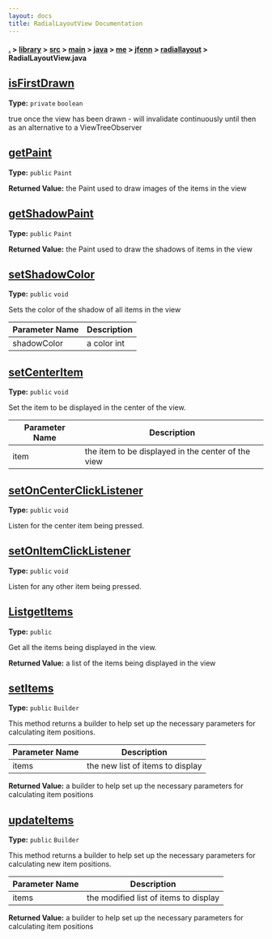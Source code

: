 ```yaml
---
layout: docs
title: RadialLayoutView Documentation
---
```

#### [.](./../../../../../../../index) > [library](./../../../../../../index) > [src](./../../../../../index) > [main](./../../../../index) > [java](./../../../index) > [me](./../../index) > [jfenn](./../index) > [radiallayout](./index) > **RadialLayoutView.java**

## [isFirstDrawn](https://github.com/TheAndroidMaster/RadialLayout/blob/master/library/src/main/java/me/jfenn/radiallayout/RadialLayoutView.java#L89)

**Type:** `private` `boolean`

true once the view has been drawn - will invalidate continuously until then as an alternative to a ViewTreeObserver 












## [getPaint](https://github.com/TheAndroidMaster/RadialLayout/blob/master/library/src/main/java/me/jfenn/radiallayout/RadialLayoutView.java#L126)

**Type:** `public` `Paint`






**Returned Value:** the Paint used to draw images of the items in the view  








## [getShadowPaint](https://github.com/TheAndroidMaster/RadialLayout/blob/master/library/src/main/java/me/jfenn/radiallayout/RadialLayoutView.java#L133)

**Type:** `public` `Paint`






**Returned Value:** the Paint used to draw the shadows of items in the view  








## [setShadowColor](https://github.com/TheAndroidMaster/RadialLayout/blob/master/library/src/main/java/me/jfenn/radiallayout/RadialLayoutView.java#L140)

**Type:** `public` `void`

Sets the color of the shadow of all items in the view 





|Parameter Name|Description|
|-----|-----|
|shadowColor|a color int  |








## [setCenterItem](https://github.com/TheAndroidMaster/RadialLayout/blob/master/library/src/main/java/me/jfenn/radiallayout/RadialLayoutView.java#L159)

**Type:** `public` `void`

Set the item to be displayed in the center of the view. 





|Parameter Name|Description|
|-----|-----|
|item|the item to be displayed in the center of the view  |








## [setOnCenterClickListener](https://github.com/TheAndroidMaster/RadialLayout/blob/master/library/src/main/java/me/jfenn/radiallayout/RadialLayoutView.java#L172)

**Type:** `public` `void`

Listen for the center item being pressed. 












## [setOnItemClickListener](https://github.com/TheAndroidMaster/RadialLayout/blob/master/library/src/main/java/me/jfenn/radiallayout/RadialLayoutView.java#L179)

**Type:** `public` `void`

Listen for any other item being pressed. 












## [ListgetItems](https://github.com/TheAndroidMaster/RadialLayout/blob/master/library/src/main/java/me/jfenn/radiallayout/RadialLayoutView.java#L186)

**Type:** `public`

Get all the items being displayed in the view. 






**Returned Value:** a list of the items being displayed in the view  








## [setItems](https://github.com/TheAndroidMaster/RadialLayout/blob/master/library/src/main/java/me/jfenn/radiallayout/RadialLayoutView.java#L195)

**Type:** `public` `Builder`

This method returns a builder to help set up the necessary parameters 
for calculating item positions. 





|Parameter Name|Description|
|-----|-----|
|items|the new list of items to display|


**Returned Value:** a builder to help set up the necessary parameters for calculating item positions  








## [updateItems](https://github.com/TheAndroidMaster/RadialLayout/blob/master/library/src/main/java/me/jfenn/radiallayout/RadialLayoutView.java#L214)

**Type:** `public` `Builder`

This method returns a builder to help set up the necessary parameters for calculating 
new item positions. 





|Parameter Name|Description|
|-----|-----|
|items|the modified list of items to display|


**Returned Value:** a builder to help set up the necessary parameters for calculating item positions  








